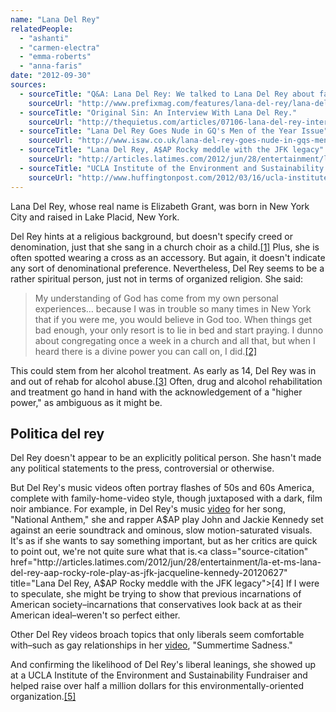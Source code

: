 ```yaml
---
name: "Lana Del Rey"
relatedPeople:
  - "ashanti"
  - "carmen-electra"
  - "emma-roberts"
  - "anna-faris"
date: "2012-09-30"
sources:
  - sourceTitle: "Q&A: Lana Del Rey: We talked to Lana Del Rey about faith, Bon Iver"
    sourceUrl: "http://www.prefixmag.com/features/lana-del-rey/lana-del-rey-interview/58687/"
  - sourceTitle: "Original Sin: An Interview With Lana Del Rey."
    sourceUrl: "http://thequietus.com/articles/07106-lana-del-rey-interview"
  - sourceTitle: "Lana Del Rey Goes Nude in GQ's Men of the Year Issue"
    sourceUrl: "http://www.isaw.co.uk/lana-del-rey-goes-nude-in-gqs-men-of-the-year-issue.html?utm_source=rss&utm_medium=rss&utm_campaign=lana-del-rey-goes-nude-in-gqs-men-of-the-year-issue"
  - sourceTitle: "Lana Del Rey, A$AP Rocky meddle with the JFK legacy"
    sourceUrl: "http://articles.latimes.com/2012/jun/28/entertainment/la-et-ms-lana-del-rey-aap-rocky-role-play-as-jfk-jacqueline-kennedy-20120627"
  - sourceTitle: "UCLA Institute of the Environment and Sustainability Fundraiser: Celebs and others Raise $500,000"
    sourceUrl: "http://www.huffingtonpost.com/2012/03/16/ucla-institute-of-the-environment-and-sustainability_n_1354601.html"
---
```


Lana Del Rey, whose real name is Elizabeth Grant, was born in New York City and raised in Lake Placid, New York.

Del Rey hints at a religious background, but doesn't specify creed or denomination, just that she sang in a church choir as a child.<a class="source-citation" href="http://www.prefixmag.com/features/lana-del-rey/lana-del-rey-interview/58687/" title="Q&amp;A: Lana Del Rey: We talked to Lana Del Rey about faith, Bon Iver">[1]</a> Plus, she is often spotted wearing a cross as an accessory. But again, it doesn't indicate any sort of denominational preference. Nevertheless, Del Rey seems to be a rather spiritual person, just not in terms of organized religion. She said:

>My understanding of God has come from my own personal experiences… because I was in trouble so many times in New York that if you were me, you would believe in God too. When things get bad enough, your only resort is to lie in bed and start praying. I dunno about congregating once a week in a church and all that, but when I heard there is a divine power you can call on, I did.<a class="source-citation" href="http://thequietus.com/articles/07106-lana-del-rey-interview" title="Original Sin: An Interview With Lana Del Rey.">[2]</a>

This could stem from her alcohol treatment. As early as 14, Del Rey was in and out of rehab for alcohol abuse.<a class="source-citation" href="http://www.isaw.co.uk/lana-del-rey-goes-nude-in-gqs-men-of-the-year-issue.html?utm_source=rss&utm_medium=rss&utm_campaign=lana-del-rey-goes-nude-in-gqs-men-of-the-year-issue" title="Lana Del Rey Goes Nude in GQ&apos;s Men of the Year Issue">[3]</a> Often, drug and alcohol rehabilitation and treatment go hand in hand with the acknowledgement of a "higher power," as ambiguous as it might be.


## Politica del rey

Del Rey doesn't appear to be an explicitly political person. She hasn't made any political statements to the press, controversial or otherwise.

But Del Rey's music videos often portray flashes of 50s and 60s America, complete with family-home-video style, though juxtaposed with a dark, film noir ambiance. For example, in Del Rey's music [video](http://www.youtube.com/watch?v=60cvtxwlJr8) for her song, "National Anthem," she and rapper A$AP play John and Jackie Kennedy set against an eerie soundtrack and ominous, slow motion-saturated visuals. It's as if she wants to say something important, but as her critics are quick to point out, we're not quite sure what that is.<a class="source-citation" href="http://articles.latimes.com/2012/jun/28/entertainment/la-et-ms-lana-del-rey-aap-rocky-role-play-as-jfk-jacqueline-kennedy-20120627" title="Lana Del Rey, A$AP Rocky meddle with the JFK legacy">[4]</a> If I were to speculate, she might be trying to show that previous incarnations of American society–incarnations that conservatives look back at as their American ideal–weren't so perfect either.

Other Del Rey videos broach topics that only liberals seem comfortable with–such as gay relationships in her [video](http://www.afterellen.com/content/2012/07/lana-del-rey-goes-gay-jaime-king-her-new-music-video), "Summertime Sadness."

And confirming the likelihood of Del Rey's liberal leanings, she showed up at a UCLA Institute of the Environment and Sustainability Fundraiser and helped raise over half a million dollars for this environmentally-oriented organization.<a class="source-citation" href="http://www.huffingtonpost.com/2012/03/16/ucla-institute-of-the-environment-and-sustainability_n_1354601.html" title="UCLA Institute of the Environment and Sustainability Fundraiser: Celebs and others Raise $500,000">[5]</a>